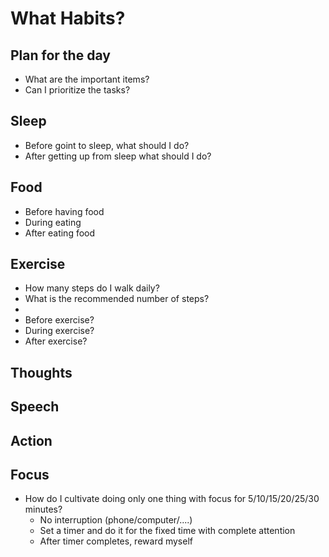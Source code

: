 # What Habits?

## Plan for the day

* What are the important items?
* Can I prioritize the tasks?


## Sleep

* Before goint to sleep, what should I do?
* After getting up from sleep what should I do?

## Food

* Before having food
* During eating
* After eating food

## Exercise

* How many steps do I walk daily?
* What is the recommended number of steps?
* 
* Before exercise?
* During exercise?
* After exercise?

## Thoughts

## Speech

## Action

## Focus

* How do I cultivate doing only one thing with focus for 5/10/15/20/25/30 minutes?
  * No interruption (phone/computer/....)
  * Set a timer and do it for the fixed time with complete attention
  * After timer completes, reward myself
  